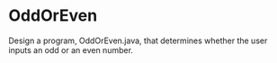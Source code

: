 # OddOrEven
Design a program, OddOrEven.java, that determines whether the user inputs an odd or an even number. 
